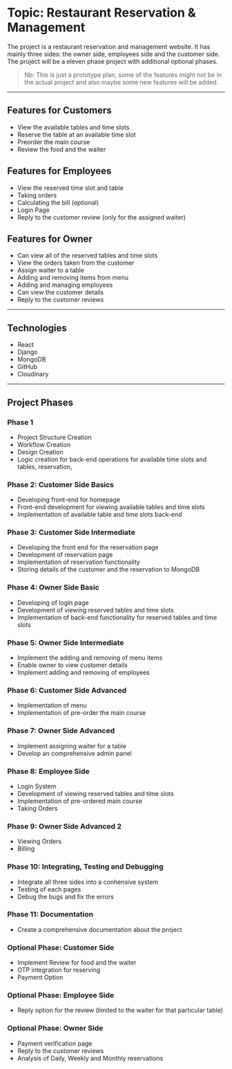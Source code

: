 # Topic: Restaurant Reservation & Management 

 The project is a restaurant reservation and management website. It has mainly three sides: the owner side, employees side and the customer side. The project will be a eleven phase project with additional optional phases. 

> Nb: This is just a prototype plan, some of the features might not be in the actual project and also maybe some new features will be added. 

---

## Features for Customers
- View the available tables and time slots
- Reserve the table at an available time slot
- Preorder the main course 
- Review the food and the waiter

## Features for Employees
- View the reserved time slot and table 
- Taking orders
- Calculating the bill (optional)
- Login Page
- Reply to the customer review (only for the assigned waiter)

## Features for Owner
- Can view all of the reserved tables and time slots
- View the orders taken from the customer 
- Assign waiter to a table
- Adding and removing items from menu
- Adding and managing employees
- Can view the customer details
- Reply to the customer reviews

---
## Technologies
- React
- Django
- MongoDB
- GitHub 
- Cloudinary
---
## Project Phases 
### Phase 1
- Project Structure Creation 
- Workflow Creation 
- Design Creation 
- Logic creation for back-end operations for available time slots and tables, reservation, 

### Phase 2: Customer Side Basics
- Developing front-end for homepage
- Front-end development for viewing available tables and time slots 
- Implementation of available table and time slots back-end 

### Phase 3: Customer Side Intermediate
- Developing the front end for the reservation page
- Development of reservation page
- Implementation of reservation functionality
- Storing details of the customer and the reservation to MongoDB 

### Phase 4: Owner Side Basic 
- Developing of login page 
- Development of viewing reserved tables and time slots 
- Implementation of back-end functionality for reserved tables and time slots 

### Phase 5: Owner Side Intermediate
- Implement the adding and removing of menu items
- Enable owner to view customer details
- Implement adding and removing of employees 

### Phase 6: Customer Side Advanced 
- Implementation of menu
- Implementation of pre-order the main course 

### Phase 7: Owner Side Advanced 
- Implement assigning waiter for a table
- Develop an comprehensive admin panel 

### Phase 8: Employee Side 
- Login System 
- Development of viewing reserved tables and time slots 
- Implementation of pre-ordered main course 
- Taking Orders 

### Phase 9: Owner Side Advanced 2
- Viewing Orders 
- Billing

### Phase 10: Integrating, Testing and Debugging 
- Integrate all three sides into a conhensive system 
- Testing of each pages
- Debug the bugs and fix the errors

### Phase 11: Documentation 
- Create a comprehensive documentation about the project 


### Optional Phase: Customer Side 
- Implement Review for food and the waiter
- OTP integration for reserving 
- Payment Option

### Optional Phase: Employee Side
- Reply option for the review (limited to the waiter for that particular table)

### Optional Phase: Owner Side
- Payment verification page
- Reply to the customer reviews 
- Analysis of Daily, Weekly and Monthly reservations

